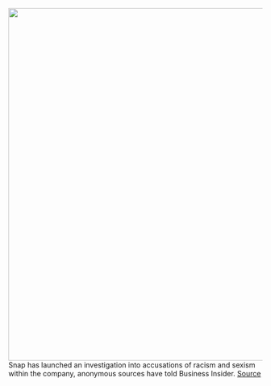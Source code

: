 <img src='https://cdn.vox-cdn.com/thumbor/Q_UxqHhH5Iy62zjYakuJjJidusU=/0x0:3200x2129/1200x800/filters:focal(1344x809:1856x1321)/cdn.vox-cdn.com/uploads/chorus_image/image/67088683/1220230376.jpg.0.jpg' width='700px' /><br/>
Snap has launched an investigation into accusations of racism and sexism within the company, anonymous sources have told Business Insider.
<a href='https://www.theverge.com/2020/7/21/21333151/snap-snapchat-investigation-evan-spiegel-racism-sexism-discrimination-reports'> Source <a/>